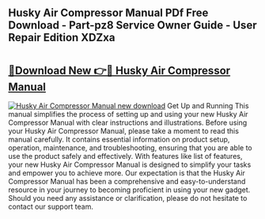 ## Husky Air Compressor Manual PDf Free Download - Part-pz8 Service Owner Guide - User Repair Edition XDZxa

# <h2><a href="http://bc37057.oget.top/?id=Husky+Air+Compressor+Manual">🔗Download New 👉🔴 Husky Air Compressor Manual</a></h2>

[![Husky Air Compressor Manual new download](https://i.imgur.com/5g1atiW.png)](http://bc37057.oget.top/?id=Husky+Air+Compressor+Manual)
Get Up and Running This manual simplifies the process of setting up and using your new Husky Air Compressor Manual with clear instructions and illustrations. Before using your Husky Air Compressor Manual, please take a moment to read this manual carefully. It contains essential information on product setup, operation, maintenance, and troubleshooting, ensuring that you are able to use the product safely and effectively. With features like list of features, your new Husky Air Compressor Manual is designed to simplify your tasks and empower you to achieve more. Our expectation is that the Husky Air Compressor Manual has been a comprehensive and easy-to-understand resource in your journey to becoming proficient in using your new gadget. Should you need any assistance or clarification, please do not hesitate to contact our support team.
